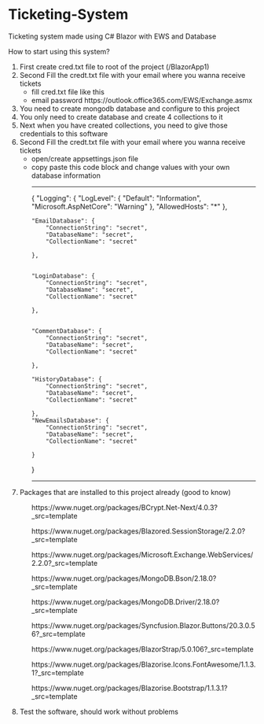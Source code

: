 # Ticketing-System
Ticketing system made using C# Blazor with EWS and Database


How to start using this system?
<ol>
<li>First create cred.txt file to root of the project (/BlazorApp1)</li>
<li>Second Fill the credt.txt file with your email where you wanna receive tickets
 <ul>
 <li> fill cred.txt file like this </li>
      <li>email password https://outlook.office365.com/EWS/Exchange.asmx</li>
 
    

</li>
</ul>
<li>You need to create mongodb database and configure to this project</li>
<li> You only need to create database and create 4 collections to it</li>
<li>Next when you have created collections, you need to give those credentials to this software</li>
<li>Second Fill the credt.txt file with your email where you wanna receive tickets
 <ul>
 <li> open/create appsettings.json file </li>
 <li>copy paste this code block and change values with your own database information</li>
 
 ***
 {
    "Logging": {
        "LogLevel": {
            "Default": "Information",
            "Microsoft.AspNetCore": "Warning"
        },
        "AllowedHosts": "*"
    },

    "EmailDatabase": {
        "ConnectionString": "secret",
        "DatabaseName": "secret",
        "CollectionName": "secret"

    },


    "LoginDatabase": {
        "ConnectionString": "secret",
        "DatabaseName": "secret",
        "CollectionName": "secret"

    },


    "CommentDatabase": {
        "ConnectionString": "secret",
        "DatabaseName": "secret",
        "CollectionName": "secret"

    },

    "HistoryDatabase": {
        "ConnectionString": "secret",
        "DatabaseName": "secret",
        "CollectionName": "secret"

    },
    "NewEmailsDatabase": {
        "ConnectionString": "secret",
        "DatabaseName": "secret",
        "CollectionName": "secret"

    }
}

***
 
    

</li>
</ul>


<li>Packages that are installed to this project already (good to know)</li>
<ul>
<p>https://www.nuget.org/packages/BCrypt.Net-Next/4.0.3?_src=template</p>
<p>https://www.nuget.org/packages/Blazored.SessionStorage/2.2.0?_src=template</p>
<p>https://www.nuget.org/packages/Microsoft.Exchange.WebServices/2.2.0?_src=template</p>
<p>https://www.nuget.org/packages/MongoDB.Bson/2.18.0?_src=template</p>
<p>https://www.nuget.org/packages/MongoDB.Driver/2.18.0?_src=template</p>
<p>https://www.nuget.org/packages/Syncfusion.Blazor.Buttons/20.3.0.56?_src=template</p>
<p>https://www.nuget.org/packages/BlazorStrap/5.0.106?_src=template</p>
<p>https://www.nuget.org/packages/Blazorise.Icons.FontAwesome/1.1.3.1?_src=template</p>
<p>https://www.nuget.org/packages/Blazorise.Bootstrap/1.1.3.1?_src=template</p>
</ul>
<li>Test the software, should work without problems</li>
</ol>
